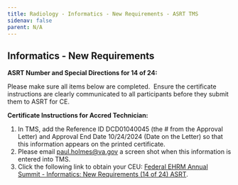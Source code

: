 ```yaml
---
title: Radiology - Informatics - New Requirements - ASRT TMS
sidenav: false
parent: N/A
---
```

## Informatics - New Requirements

**ASRT Number and Special Directions for 14 of 24:**

Please make sure all items below are completed.  Ensure the certificate instructions are clearly communicated to all participants before they submit them to ASRT for CE.

**Certificate Instructions for Accred Technician:**

1. In TMS, add the Reference ID DCD01040045 (the # from the Approval Letter) and Approval End Date 10/24/2024 (Date on the Letter) so that this information appears on the printed certificate.
1. Please email [paul.holmes@va.gov](mailto:paul.holmes@va.gov) a screen shot when this information is entered into TMS.
1. Click the following link to obtain your CEU: [Federal EHRM Annual Summit - Informatics: New Requirements (14 of 24) ASRT](https://va-hcm03.ns2cloud.com/learning/user/deeplink.do?linkId=ITEM_DETAILS&componentID=131014009&componentTypeID=VA&fromSF=Y&revisionDate=1723694400000#/BA43B7903131AD1C1900720634C063BA).




